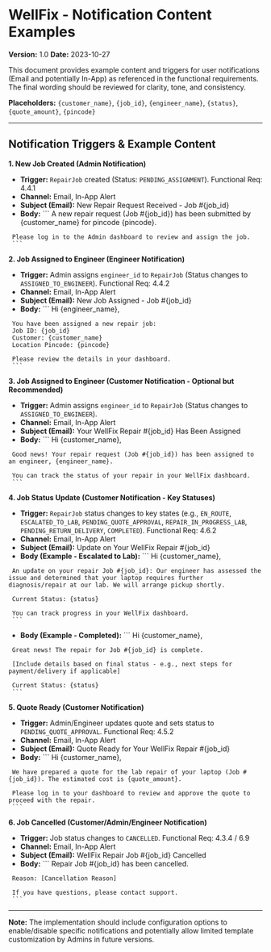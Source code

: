 # WellFix - Notification Content Examples

**Version:** 1.0
**Date:** 2023-10-27

This document provides example content and triggers for user notifications (Email and potentially In-App) as referenced in the functional requirements. The final wording should be reviewed for clarity, tone, and consistency.

**Placeholders:** `{customer_name}`, `{job_id}`, `{engineer_name}`, `{status}`, `{quote_amount}`, `{pincode}`

---

## Notification Triggers & Example Content

**1. New Job Created (Admin Notification)**
   *   **Trigger:** `RepairJob` created (Status: `PENDING_ASSIGNMENT`). Functional Req: 4.4.1
   *   **Channel:** Email, In-App Alert
   *   **Subject (Email):** New Repair Request Received - Job #{job_id}
   *   **Body:**
     ```
     A new repair request (Job #{job_id}) has been submitted by {customer_name} for pincode {pincode}.

     Please log in to the Admin dashboard to review and assign the job.
     ```

**2. Job Assigned to Engineer (Engineer Notification)**
   *   **Trigger:** Admin assigns `engineer_id` to `RepairJob` (Status changes to `ASSIGNED_TO_ENGINEER`). Functional Req: 4.4.2
   *   **Channel:** Email, In-App Alert
   *   **Subject (Email):** New Job Assigned - Job #{job_id}
   *   **Body:**
     ```
     Hi {engineer_name},

     You have been assigned a new repair job:
     Job ID: {job_id}
     Customer: {customer_name}
     Location Pincode: {pincode}

     Please review the details in your dashboard.
     ```

**3. Job Assigned to Engineer (Customer Notification - Optional but Recommended)**
   *   **Trigger:** Admin assigns `engineer_id` to `RepairJob` (Status changes to `ASSIGNED_TO_ENGINEER`).
   *   **Channel:** Email, In-App Alert
   *   **Subject (Email):** Your WellFix Repair #{job_id} Has Been Assigned
   *   **Body:**
     ```
     Hi {customer_name},

     Good news! Your repair request (Job #{job_id}) has been assigned to an engineer, {engineer_name}.

     You can track the status of your repair in your WellFix dashboard.
     ```

**4. Job Status Update (Customer Notification - Key Statuses)**
   *   **Trigger:** `RepairJob` status changes to key states (e.g., `EN_ROUTE`, `ESCALATED_TO_LAB`, `PENDING_QUOTE_APPROVAL`, `REPAIR_IN_PROGRESS_LAB`, `PENDING_RETURN_DELIVERY`, `COMPLETED`). Functional Req: 4.6.2
   *   **Channel:** Email, In-App Alert
   *   **Subject (Email):** Update on Your WellFix Repair #{job_id}
   *   **Body (Example - Escalated to Lab):**
     ```
     Hi {customer_name},

     An update on your repair Job #{job_id}: Our engineer has assessed the issue and determined that your laptop requires further diagnosis/repair at our lab. We will arrange pickup shortly.

     Current Status: {status}

     You can track progress in your WellFix dashboard.
     ```
   *   **Body (Example - Completed):**
     ```
     Hi {customer_name},

     Great news! The repair for Job #{job_id} is complete.

     [Include details based on final status - e.g., next steps for payment/delivery if applicable]

     Current Status: {status}
     ```

**5. Quote Ready (Customer Notification)**
   *   **Trigger:** Admin/Engineer updates quote and sets status to `PENDING_QUOTE_APPROVAL`. Functional Req: 4.5.2
   *   **Channel:** Email, In-App Alert
   *   **Subject (Email):** Quote Ready for Your WellFix Repair #{job_id}
   *   **Body:**
     ```
     Hi {customer_name},

     We have prepared a quote for the lab repair of your laptop (Job #{job_id}). The estimated cost is {quote_amount}.

     Please log in to your dashboard to review and approve the quote to proceed with the repair.
     ```

**6. Job Cancelled (Customer/Admin/Engineer Notification)**
   *   **Trigger:** Job status changes to `CANCELLED`. Functional Req: 4.3.4 / 6.9
   *   **Channel:** Email, In-App Alert
   *   **Subject (Email):** WellFix Repair Job #{job_id} Cancelled
   *   **Body:**
     ```
     Repair Job #{job_id} has been cancelled.

     Reason: [Cancellation Reason]

     If you have questions, please contact support.
     ```

---

**Note:** The implementation should include configuration options to enable/disable specific notifications and potentially allow limited template customization by Admins in future versions. 